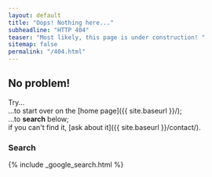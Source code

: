 ```yaml
---
layout: default
title: "Oops! Nothing here..."
subheadline: "HTTP 404"
teaser: "Most likely, this page is under construction! "
sitemap: false
permalink: "/404.html"
---
```

## No problem!

Try...  
...to start over on the [home page]({{ site.baseurl }}/);  
...to **search** below;  
if you can't find it, [ask about it]({{ site.baseurl }}/contact/).

### Search

{% include _google_search.html %}
